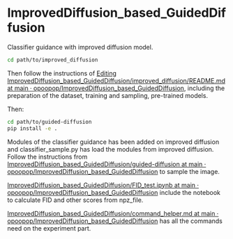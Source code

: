 # ImprovedDiffusion_based_GuidedDiffusion
Classifier guidance with improved diffusion model.



```bash
cd path/to/improved_diffusion
```

Then follow the instructions of [Editing ImprovedDiffusion_based_GuidedDiffusion/improved_diffusion/README.md at main · opoopop/ImprovedDiffusion_based_GuidedDiffusion](https://github.com/opoopop/ImprovedDiffusion_based_GuidedDiffusion/edit/main/improved_diffusion/README.md), including the preparation of the dataset, training and sampling, pre-trained models.

Then:

```bash
cd path/to/guided-diffusion
pip install -e .
```

Modules of the classifier guidance has been  added on improved diffusion and classifier_sample.py  has load the modules from improved diffusion. Follow the instructions from [ImprovedDiffusion_based_GuidedDiffusion/guided-diffusion at main · opoopop/ImprovedDiffusion_based_GuidedDiffusion](https://github.com/opoopop/ImprovedDiffusion_based_GuidedDiffusion/tree/main/guided-diffusion) to sample the image. 



[ImprovedDiffusion_based_GuidedDiffusion/FID_test.ipynb at main · opoopop/ImprovedDiffusion_based_GuidedDiffusion](https://github.com/opoopop/ImprovedDiffusion_based_GuidedDiffusion/blob/main/FID_test.ipynb) include the notebook to calculate FID and other scores from npz_file.



[ImprovedDiffusion_based_GuidedDiffusion/command_helper.md at main · opoopop/ImprovedDiffusion_based_GuidedDiffusion](https://github.com/opoopop/ImprovedDiffusion_based_GuidedDiffusion/blob/main/command_helper.md) has all the commands need on the experiment part.

